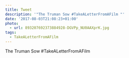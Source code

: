 ```yaml
---
title: Tweet
description: '"The Truman Sow #TakeALetterFromAFilm "'
date: '2017-08-03T21:08:23+01:00'
photo:
  - url: 893207692373884928-DGVPp_NU0AAXprK.jpg
tags:
  - TakeALetterFromAFilm
---
```

The Truman Sow #TakeALetterFromAFilm 
